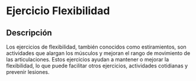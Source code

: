 # Ejercicio Flexibilidad

## Descripción
Los ejercicios de flexibilidad, también conocidos como estiramientos, son actividades que alargan los músculos y mejoran el rango de movimiento de las articulaciones. Estos ejercicios ayudan a mantener o mejorar la flexibilidad, lo que puede facilitar otros ejercicios, actividades cotidianas y prevenir lesiones.